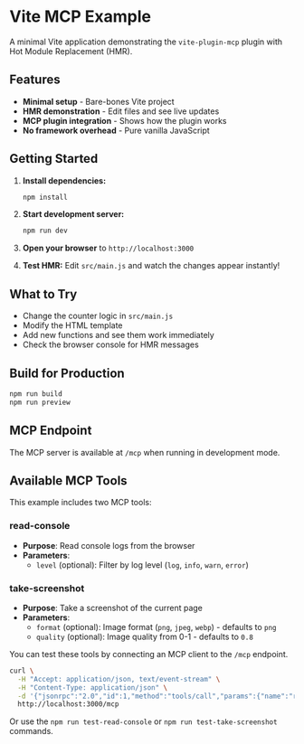 # Vite MCP Example

A minimal Vite application demonstrating the `vite-plugin-mcp` plugin with Hot Module Replacement (HMR).

## Features

- **Minimal setup** - Bare-bones Vite project
- **HMR demonstration** - Edit files and see live updates
- **MCP plugin integration** - Shows how the plugin works
- **No framework overhead** - Pure vanilla JavaScript

## Getting Started

1. **Install dependencies:**

   ```bash
   npm install
   ```

2. **Start development server:**

   ```bash
   npm run dev
   ```

3. **Open your browser** to `http://localhost:3000`

4. **Test HMR:** Edit `src/main.js` and watch the changes appear instantly!

## What to Try

- Change the counter logic in `src/main.js`
- Modify the HTML template
- Add new functions and see them work immediately
- Check the browser console for HMR messages

## Build for Production

```bash
npm run build
npm run preview
```

## MCP Endpoint

The MCP server is available at `/mcp` when running in development mode.

## Available MCP Tools

This example includes two MCP tools:

### read-console

- **Purpose**: Read console logs from the browser
- **Parameters**:
  - `level` (optional): Filter by log level (`log`, `info`, `warn`, `error`)

### take-screenshot

- **Purpose**: Take a screenshot of the current page
- **Parameters**:
  - `format` (optional): Image format (`png`, `jpeg`, `webp`) - defaults to `png`
  - `quality` (optional): Image quality from 0-1 - defaults to `0.8`

You can test these tools by connecting an MCP client to the `/mcp` endpoint.

```bash
curl \
  -H "Accept: application/json, text/event-stream" \
  -H "Content-Type: application/json" \
  -d '{"jsonrpc":"2.0","id":1,"method":"tools/call","params":{"name":"read-console","arguments":{"level":"info"}}}' \
  http://localhost:3000/mcp
```

Or use the `npm run test-read-console` or `npm run test-take-screenshot` commands.
